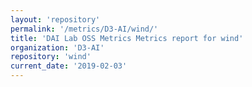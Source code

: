 ```yaml
---
layout: 'repository'
permalink: '/metrics/D3-AI/wind/'
title: 'DAI Lab OSS Metrics Metrics report for wind'
organization: 'D3-AI'
repository: 'wind'
current_date: '2019-02-03'
---
```

